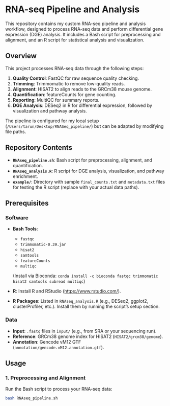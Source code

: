 # RNA-seq Pipeline and Analysis


This repository contains my custom RNA-seq pipeline and analysis workflow, designed to process RNA-seq data and perform differential gene expression (DGE) analysis. It includes a Bash script for preprocessing and alignment, and an R script for statistical analysis and visualization.

## Overview
This project processes RNA-seq data through the following steps:  
1. **Quality Control**: FastQC for raw sequence quality checking.  
2. **Trimming**: Trimmomatic to remove low-quality reads.  
3. **Alignment**: HISAT2 to align reads to the GRCm38 mouse genome.  
4. **Quantification**: featureCounts for gene counting.  
5. **Reporting**: MultiQC for summary reports.  
6. **DGE Analysis**: DESeq2 in R for differential expression, followed by visualization and pathway analysis.  

The pipeline is configured for my local setup (`/Users/tarun/Desktop/RNASeq_pipeline/`) but can be adapted by modifying file paths.

## Repository Contents
- **`RNAseq_pipeline.sh`**: Bash script for preprocessing, alignment, and quantification.  
- **`RNAseq_analysis.R`**: R script for DGE analysis, visualization, and pathway enrichment.  
- **`example/`**: Directory with sample `final_counts.txt` and `metadata.txt` files for testing the R script (replace with your actual data paths).  

## Prerequisites

### Software
- **Bash Tools**:  
  - `fastqc`  
  - `trimmomatic-0.39.jar`  
  - `hisat2`  
  - `samtools`  
  - `featureCounts`  
  - `multiqc`
    
  (Install via Bioconda: `conda install -c bioconda fastqc trimmomatic hisat2 samtools subread multiqc`)  
- **R**: Install R and RStudio (https://www.rstudio.com/).  
- **R Packages**: Listed in `RNAseq_analysis.R` (e.g., DESeq2, ggplot2, clusterProfiler, etc.). Install them by running the script’s setup section.

### Data
- **Input**: `.fastq` files in `input/` (e.g., from SRA or your sequencing run).  
- **Reference**: GRCm38 genome index for HISAT2 (`HISAT2/grcm38/genome`).  
- **Annotation**: Gencode vM12 GTF (`annotation/gencode.vM12.annotation.gtf`).  

## Usage

### 1. Preprocessing and Alignment
Run the Bash script to process your RNA-seq data:  

```bash
bash RNAseq_pipeline.sh
```
